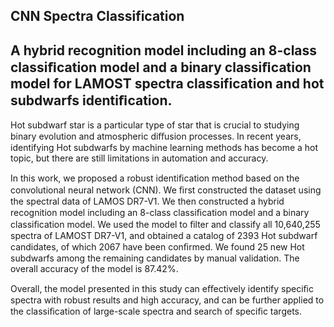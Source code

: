 ## CNN Spectra Classification
## A hybrid recognition model including an 8-class classiﬁcation model and a binary classiﬁcation model for LAMOST spectra classification and hot subdwarfs identiﬁcation.

Hot subdwarf star is a particular type of star that is crucial to studying binary evolution and atmospheric diﬀusion processes. In recent years, identifying Hot subdwarfs by machine learning methods has become a hot topic, but there are still limitations in automation and accuracy. 

In this work, we proposed a robust identiﬁcation method based on the convolutional neural network (CNN). We ﬁrst constructed the dataset using the spectral data of LAMOS DR7-V1. We then constructed a hybrid recognition model including an 8-class classiﬁcation model and a binary classiﬁcation model. We used the model to ﬁlter and classify all 10,640,255 spectra of LAMOST DR7-V1, and obtained a catalog of 2393 Hot subdwarf candidates, of which 2067 have been conﬁrmed. We found 25 new Hot subdwarfs among the remaining candidates by manual validation. The overall accuracy of the model is 87.42%. 

Overall, the model presented in this study can eﬀectively identify speciﬁc spectra with robust results and high accuracy, and can be further applied to the classiﬁcation of large-scale spectra and search of speciﬁc targets.
